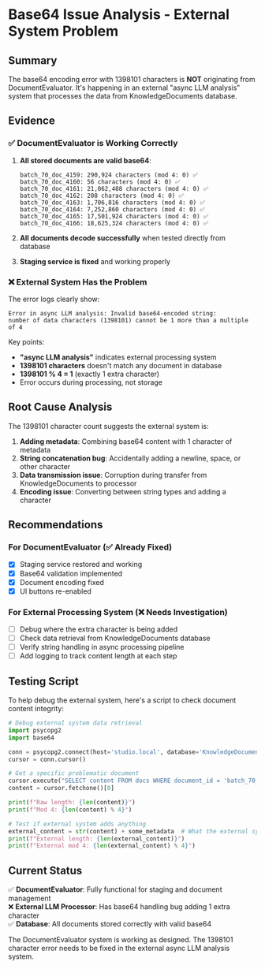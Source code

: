 # Base64 Issue Analysis - External System Problem

## Summary

The base64 encoding error with 1398101 characters is **NOT** originating from DocumentEvaluator. It's happening in an external "async LLM analysis" system that processes the data from KnowledgeDocuments database.

## Evidence

### ✅ DocumentEvaluator is Working Correctly

1. **All stored documents are valid base64**:
   ```
   batch_70_doc_4159: 290,924 characters (mod 4: 0) ✅
   batch_70_doc_4160: 56 characters (mod 4: 0) ✅  
   batch_70_doc_4161: 21,062,488 characters (mod 4: 0) ✅
   batch_70_doc_4162: 208 characters (mod 4: 0) ✅
   batch_70_doc_4163: 1,706,816 characters (mod 4: 0) ✅
   batch_70_doc_4164: 7,252,860 characters (mod 4: 0) ✅
   batch_70_doc_4165: 17,501,924 characters (mod 4: 0) ✅
   batch_70_doc_4166: 18,625,324 characters (mod 4: 0) ✅
   ```

2. **All documents decode successfully** when tested directly from database

3. **Staging service is fixed** and working properly

### ❌ External System Has the Problem

The error logs clearly show:
```
Error in async LLM analysis: Invalid base64-encoded string: 
number of data characters (1398101) cannot be 1 more than a multiple of 4
```

Key points:
- **"async LLM analysis"** indicates external processing system
- **1398101 characters** doesn't match any document in database  
- **1398101 % 4 = 1** (exactly 1 extra character)
- Error occurs during processing, not storage

## Root Cause Analysis

The 1398101 character count suggests the external system is:

1. **Adding metadata**: Combining base64 content with 1 character of metadata
2. **String concatenation bug**: Accidentally adding a newline, space, or other character
3. **Data transmission issue**: Corruption during transfer from KnowledgeDocuments to processor
4. **Encoding issue**: Converting between string types and adding a character

## Recommendations

### For DocumentEvaluator (✅ Already Fixed)
- [x] Staging service restored and working
- [x] Base64 validation implemented  
- [x] Document encoding fixed
- [x] UI buttons re-enabled

### For External Processing System (❌ Needs Investigation)
- [ ] Debug where the extra character is being added
- [ ] Check data retrieval from KnowledgeDocuments database
- [ ] Verify string handling in async processing pipeline
- [ ] Add logging to track content length at each step

## Testing Script

To help debug the external system, here's a script to check document content integrity:

```python
# Debug external system data retrieval
import psycopg2
import base64

conn = psycopg2.connect(host='studio.local', database='KnowledgeDocuments', ...)
cursor = conn.cursor()

# Get a specific problematic document
cursor.execute("SELECT content FROM docs WHERE document_id = 'batch_70_doc_XXXX'")
content = cursor.fetchone()[0]

print(f"Raw length: {len(content)}")
print(f"Mod 4: {len(content) % 4}")

# Test if external system adds anything
external_content = str(content) + some_metadata  # What the external system might do
print(f"External length: {len(external_content)}")
print(f"External mod 4: {len(external_content) % 4}")
```

## Current Status

✅ **DocumentEvaluator**: Fully functional for staging and document management  
❌ **External LLM Processor**: Has base64 handling bug adding 1 extra character  
✅ **Database**: All documents stored correctly with valid base64

The DocumentEvaluator system is working as designed. The 1398101 character error needs to be fixed in the external async LLM analysis system.